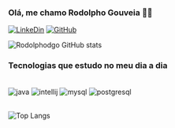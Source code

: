 
### Olá, me chamo Rodolpho Gouveia 🙋‍♂️

[![LinkeDin](https://img.shields.io/badge/LinkedIn-0077B5?style=for-the-badge&logo=linkedin&logoColor=white)](https://www.linkedin.com/in/rodolpho-gouveia)
[![GitHub](https://img.shields.io/badge/GitHub-100000?style=for-the-badge&logo=github&logoColor=white)](https://github.com/rodolphodgo)

![Rodolphodgo GitHub stats](https://github-readme-stats.vercel.app/api?username=rodolphodgo&show_icons=true&theme=tokyonight)

### Tecnologias que estudo no meu dia a dia

<div style="display: inlineblock"><br/>
    <img align="center" alt="java" src="https://img.shields.io/badge/Java-ED8B00?style=for-the-badge&logo=openjdk&logoColor=white">
    <img align="center" alt="intellij" src="https://img.shields.io/badge/IntelliJ_IDEA-000000.svg?style=for-the-badge&logo=intellij-idea&logoColor=white">
    <img align="center" alt="mysql" src="https://img.shields.io/badge/MySQL-005C84?style=for-the-badge&logo=mysql&logoColor=white">
    <img align="center" alt="postgresql" src="https://img.shields.io/badge/PostgreSQL-316192?style=for-the-badge&logo=postgresql&logoColor=white">
</div><br/>

![Top Langs](https://github-readme-stats.vercel.app/api/top-langs/?username=rodolphodgo&layout=compact)
